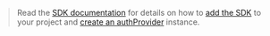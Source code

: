 <!-- markdownlint-disable MD041-->

> Read the [SDK documentation](../../../concepts/sdks/sdks-overview.md) for details on how to [add the SDK](../../../concepts/sdks/sdk-installation.md) to your project and [create an authProvider](../../../concepts/sdks/choose-authentication-providers.md) instance.
